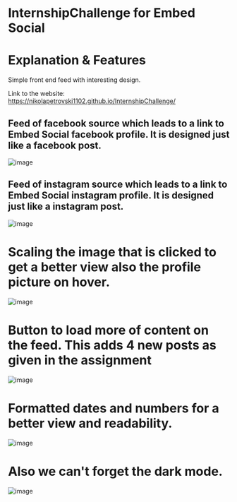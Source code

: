 # InternshipChallenge for Embed Social

# Explanation & Features

Simple front end feed with interesting design.

Link to the website: https://nikolapetrovski1102.github.io/InternshipChallenge/

## Feed of facebook source which leads to a link to Embed Social facebook profile. It is designed just like a facebook post.
![image](https://github.com/nikolapetrovski1102/InternshipChallenge/assets/86731640/5cf99a8e-828c-4b7a-95f5-4af09bbde685)

## Feed of instagram source which leads to a link to Embed Social instagram profile. It is designed just like a instagram post.
![image](https://github.com/nikolapetrovski1102/InternshipChallenge/assets/86731640/5aca05e2-84de-4b88-b16f-bc6ae1ff8b1c)

# Scaling the image that is clicked to get a better view also the profile picture on hover.
![image](https://github.com/nikolapetrovski1102/InternshipChallenge/assets/86731640/81f086e1-c12c-4ebe-b752-dca6afea8c7a)

# Button to load more of content on the feed. This adds 4 new posts as given in the assignment
![image](https://github.com/nikolapetrovski1102/InternshipChallenge/assets/86731640/b9dda254-cba5-41dc-b27f-752227069fbd)

# Formatted dates and numbers for a better view and readability.
![image](https://github.com/nikolapetrovski1102/InternshipChallenge/assets/86731640/32ca720e-2498-48bf-a1c9-8cb41525a408)

# Also we can't forget the dark mode.
![image](https://github.com/nikolapetrovski1102/InternshipChallenge/assets/86731640/62680b6e-3322-400d-94ed-506b5c1d12e7)
